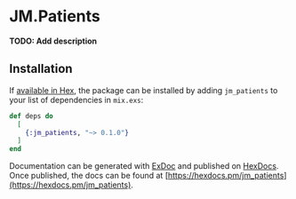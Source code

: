 # JM.Patients

**TODO: Add description**

## Installation

If [available in Hex](https://hex.pm/docs/publish), the package can be installed
by adding `jm_patients` to your list of dependencies in `mix.exs`:

```elixir
def deps do
  [
    {:jm_patients, "~> 0.1.0"}
  ]
end
```

Documentation can be generated with [ExDoc](https://github.com/elixir-lang/ex_doc)
and published on [HexDocs](https://hexdocs.pm). Once published, the docs can
be found at [https://hexdocs.pm/jm_patients](https://hexdocs.pm/jm_patients).

